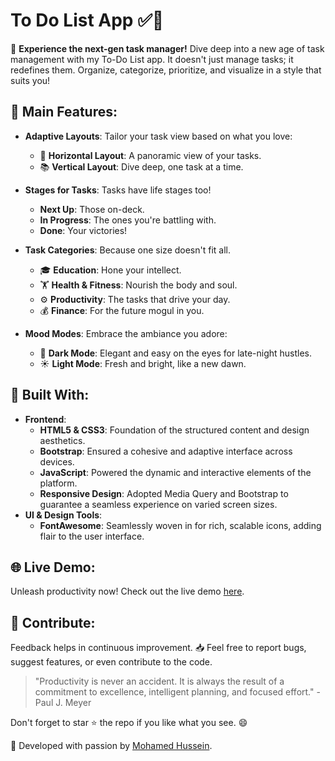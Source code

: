 # To Do List App ✅📝

🌟 **Experience the next-gen task manager!** Dive deep into a new age of task management with my To-Do List app. It doesn't just manage tasks; it redefines them. Organize, categorize, prioritize, and visualize in a style that suits you!

## 🚀 Main Features:

- **Adaptive Layouts**: Tailor your task view based on what you love:
  - 🌈 **Horizontal Layout**: A panoramic view of your tasks.
  - 📚 **Vertical Layout**: Dive deep, one task at a time.

- **Stages for Tasks**: Tasks have life stages too!
  - **Next Up**: Those on-deck.
  - **In Progress**: The ones you're battling with.
  - **Done**: Your victories!

- **Task Categories**: Because one size doesn't fit all.
  - 🎓 **Education**: Hone your intellect.
  - 🏋️ **Health & Fitness**: Nourish the body and soul.
  - ⚙️ **Productivity**: The tasks that drive your day.
  - 💰 **Finance**: For the future mogul in you.

- **Mood Modes**: Embrace the ambiance you adore:
  - 🌙 **Dark Mode**: Elegant and easy on the eyes for late-night hustles.
  - ☀️ **Light Mode**: Fresh and bright, like a new dawn.
  
## 🔧 Built With:
- **Frontend**: 
  - **HTML5 & CSS3**: Foundation of the structured content and design aesthetics.
  - **Bootstrap**: Ensured a cohesive and adaptive interface across devices.
  - **JavaScript**: Powered the dynamic and interactive elements of the platform.
  - **Responsive Design**: Adopted Media Query and Bootstrap to guarantee a seamless experience on varied screen sizes.
- **UI & Design Tools**: 
  - **FontAwesome**: Seamlessly woven in for rich, scalable icons, adding flair to the user interface.

## 🌐 Live Demo:
Unleash productivity now! Check out the live demo [here](https://mohamed-huss.github.io/ToDo-List-App/).

## 🙏 Contribute:
Feedback helps in continuous improvement. 📥 Feel free to report bugs, suggest features, or even contribute to the code.

> "Productivity is never an accident. It is always the result of a commitment to excellence, intelligent planning, and focused effort." - Paul J. Meyer

Don't forget to star ⭐ the repo if you like what you see. 😄

🚀 Developed with passion by [Mohamed Hussein](https://github.com/Mohamed-Huss). 
